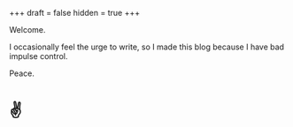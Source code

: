 +++
draft = false
hidden = true
+++

Welcome.

I occasionally feel the urge to write, so I made this blog because I have bad impulse control.

Peace.

# :v:

